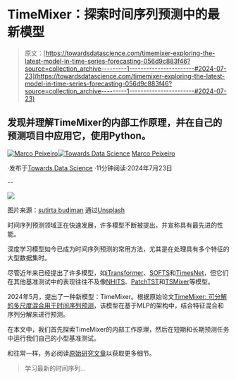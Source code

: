 # TimeMixer：探索时间序列预测中的最新模型

> 原文：[https://towardsdatascience.com/timemixer-exploring-the-latest-model-in-time-series-forecasting-056d9c883f46?source=collection_archive---------1-----------------------#2024-07-23](https://towardsdatascience.com/timemixer-exploring-the-latest-model-in-time-series-forecasting-056d9c883f46?source=collection_archive---------1-----------------------#2024-07-23)

## 发现并理解TimeMixer的内部工作原理，并在自己的预测项目中应用它，使用Python。

[](https://medium.com/@marcopeixeiro?source=post_page---byline--056d9c883f46--------------------------------)[![Marco Peixeiro](../Images/7cf0a81d87281d35ff47f51e3026a3e9.png)](https://medium.com/@marcopeixeiro?source=post_page---byline--056d9c883f46--------------------------------)[](https://towardsdatascience.com/?source=post_page---byline--056d9c883f46--------------------------------)[![Towards Data Science](../Images/a6ff2676ffcc0c7aad8aaf1d79379785.png)](https://towardsdatascience.com/?source=post_page---byline--056d9c883f46--------------------------------) [Marco Peixeiro](https://medium.com/@marcopeixeiro?source=post_page---byline--056d9c883f46--------------------------------)

·发布于[Towards Data Science](https://towardsdatascience.com/?source=post_page---byline--056d9c883f46--------------------------------) ·11分钟阅读·2024年7月23日

--

![](../Images/8fcc28bf4de815edcc5abb1c87844c6d.png)

图片来源：[sutirta budiman](https://unsplash.com/@sutirtab?utm_source=medium&utm_medium=referral) 通过[Unsplash](https://unsplash.com/?utm_source=medium&utm_medium=referral)

时间序列预测领域正在快速发展，许多模型不断被提出，并宣称具有最先进的性能。

深度学习模型如今已成为时间序列预测的常用方法，尤其是在处理具有多个特征的大型数据集时。

尽管近年来已经提出了许多模型，如[iTransformer](https://medium.com/towards-data-science/itransformer-the-latest-breakthrough-in-time-series-forecasting-d538ddc6c5d1)、[SOFTS](https://medium.com/towards-data-science/softs-the-latest-innovation-in-time-series-forecasting-dbc82553dd76)和[TimesNet](https://medium.com/towards-data-science/timesnet-the-latest-advance-in-time-series-forecasting-745b69068c9c)，但它们在其他基准测试中的表现往往不及像[NHITS](https://medium.com/towards-data-science/all-about-n-hits-the-latest-breakthrough-in-time-series-forecasting-a8ddcb27b0d5)、[PatchTST](https://medium.com/towards-data-science/patchtst-a-breakthrough-in-time-series-forecasting-e02d48869ccc)和[TSMixer](https://medium.com/towards-data-science/patchtst-a-breakthrough-in-time-series-forecasting-e02d48869ccc)等模型。

2024年5月，提出了一种新模型：TimeMixer。根据原始论文[TimeMixer: 可分解的多尺度混合用于时间序列预测](https://arxiv.org/abs/2405.14616)，该模型在基于MLP的架构中，结合特征混合和序列分解来进行预测。

在本文中，我们首先探索TimeMixer的内部工作原理，然后在短期和长期预测任务中运行我们自己的小型基准测试。

和往常一样，务必阅读[原始研究文章](https://arxiv.org/abs/2405.14616)以获取更多细节。

> 学习最新的时间序列…
